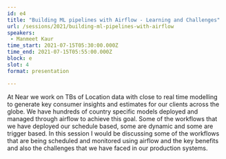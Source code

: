 ```yaml
---
id: e4
title: "Building ML pipelines with Airflow - Learning and Challenges"
url: /sessions/2021/building-ml-pipelines-with-airflow
speakers:
 - Manmeet Kaur
time_start: 2021-07-15T05:30:00.000Z
time_end: 2021-07-15T05:55:00.000Z
block: e
slot: 4
format: presentation

---
```


At Near we work on TBs of Location data with close to real time modelling to generate key consumer insights and estimates for our clients across the globe. We have hundreds of country specific models deployed and managed through airflow to achieve this goal. Some of the workflows that we have deployed our schedule based, some are dynamic and some are trigger based. In this session I would be discussing some of the workflows that are being scheduled and monitored using airflow and the key benefits and also the challenges that we have faced in our production systems.
